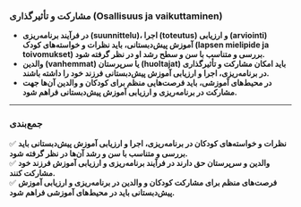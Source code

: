 ### **مشارکت و تأثیرگذاری (Osallisuus ja vaikuttaminen)**  

- **در فرآیند برنامه‌ریزی (suunnittelu)، اجرا (toteutus) و ارزیابی (arviointi) آموزش پیش‌دبستانی، باید نظرات و خواسته‌های کودک (lapsen mielipide ja toivomukset) بررسی و متناسب با سن و سطح رشد او در نظر گرفته شود.**  
- **والدین (vanhemmat) یا سرپرستان (huoltajat) باید امکان مشارکت و تأثیرگذاری در برنامه‌ریزی، اجرا و ارزیابی آموزش پیش‌دبستانی فرزند خود را داشته باشند.**  
- **در محیط‌های آموزشی، باید فرصت‌هایی منظم برای کودکان و والدین آن‌ها جهت مشارکت در برنامه‌ریزی و ارزیابی آموزش پیش‌دبستانی فراهم شود.**  

---

### **جمع‌بندی**  
✅ **نظرات و خواسته‌های کودکان در برنامه‌ریزی، اجرا و ارزیابی آموزش پیش‌دبستانی باید بررسی و متناسب با سن و رشد آن‌ها در نظر گرفته شود.**  
✅ **والدین و سرپرستان حق دارند در فرآیند برنامه‌ریزی و ارزیابی آموزش فرزند خود مشارکت کنند.**  
✅ **فرصت‌های منظم برای مشارکت کودکان و والدین در برنامه‌ریزی و ارزیابی آموزش پیش‌دبستانی باید در محیط‌های آموزشی فراهم شود.**